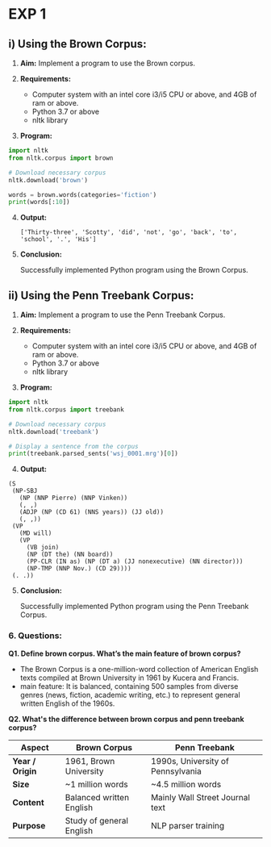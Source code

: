 # EXP 1
## i) Using the Brown Corpus:
1. **Aim:** Implement a program to use the Brown corpus.
   
2. **Requirements:**
    * Computer system with an intel core i3/i5 CPU or above, and 4GB of ram or above.
    * Python 3.7 or above
    * nltk library
      
3. **Program:**
```python
import nltk
from nltk.corpus import brown

# Download necessary corpus
nltk.download('brown')

words = brown.words(categories='fiction')
print(words[:10])
```
4. **Output:**
   
   ```['Thirty-three', 'Scotty', 'did', 'not', 'go', 'back', 'to', 'school', '.', 'His']```
5. **Conclusion:**
   
   Successfully implemented Python program using the Brown Corpus.
   

## ii) Using the Penn Treebank Corpus:
1. **Aim:** Implement a program to use the Penn Treebank Corpus.
   
2. **Requirements:**
    * Computer system with an intel core i3/i5 CPU or above, and 4GB of ram or above.
    * Python 3.7 or above
    * nltk library
      
3. **Program:**
```python
import nltk
from nltk.corpus import treebank

# Download necessary corpus
nltk.download('treebank')

# Display a sentence from the corpus
print(treebank.parsed_sents('wsj_0001.mrg')[0])
```
4. **Output:**
 ```
(S
  (NP-SBJ
    (NP (NNP Pierre) (NNP Vinken))
    (, ,)
    (ADJP (NP (CD 61) (NNS years)) (JJ old))
    (, ,))
  (VP
    (MD will)
    (VP
      (VB join)
      (NP (DT the) (NN board))
      (PP-CLR (IN as) (NP (DT a) (JJ nonexecutive) (NN director)))
      (NP-TMP (NNP Nov.) (CD 29))))
  (. .))
```
5. **Conclusion:**
   
   Successfully implemented Python program using the Penn Treebank Corpus.

### 6. Questions:
   
   **Q1. Define brown corpus. What’s the main feature of brown corpus?**
   
   * The Brown Corpus is a one-million-word collection of American English texts compiled at Brown University in 1961 by Kucera and Francis.  
   * main feature: It is balanced, containing 500 samples from diverse genres (news, fiction, academic writing, etc.) to represent general written English of the 1960s.
   
   **Q2. What's the difference between brown corpus and penn treebank corpus?**
   
   | **Aspect**        | **Brown Corpus**         | **Penn Treebank**                 |
| ----------------- | ------------------------ | --------------------------------- |
| **Year / Origin** | 1961, Brown University   | 1990s, University of Pennsylvania |
| **Size**          | ~1 million words         | ~4.5 million words                |
| **Content**       | Balanced written English | Mainly Wall Street Journal text   |
| **Purpose**       | Study of general English | NLP parser training               |
